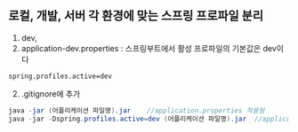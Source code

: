 
##  로컬, 개발, 서버 각 환경에 맞는 스프링 프로파일 분리

1. dev, 
1. application-dev.properties : 스프링부트에서 활성 프로파일의 기본값은 dev이다
```properties
spring.profiles.active=dev
```
2. .gitignore에 추가

```java
java -jar (어플리케이션 파일명).jar    //application.properties 적용됨
java -jar -Dspring.profiles.active=dev (어플리케이션 파일명).jar  //application-dev.properties 파일이 적용됨
```